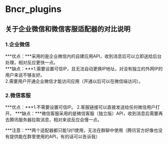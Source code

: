 # Bncr_plugins
## 关于企业微信和微信客服适配器的对比说明
### 1.企业微信
***优点：***采用的是企业微信内的自建应用API，收到消息后可以立即送给后台处理，相对反应更快一点。  
***缺点：***1.需要设置可信IP，且无法自动更换IP地址，对没有独立的外网IP的用户来说不够友好。  
     2.需要用户开通企业微信才能访问应用（开通以后可以在微信端访问）。
### 2.微信客服 
***优点：***1.不需要设置可信IP。
     2.客服链接可以直接发送给任何微信用户打开。
***缺点：***微信客服采用的是微信客服（独立版）API，收到消息后需要再去腾讯服务器拉取消息，相对来说反应会慢一点。

***注意：***两个适配器都只能1对1使用，无法在群聊中使用（腾讯官方好像也没有提供能在群里使用的API，有的话可以告诉我）